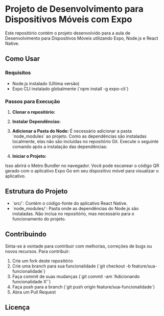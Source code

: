 # Projeto de Desenvolvimento para Dispositivos Móveis com Expo

Este repositório contém o projeto desenvolvido para a aula de Desenvolvimento para Dispositivos Móveis utilizando Expo, Node.js e React Native.

## Como Usar

### Requisitos

- Node.js instalado (Ultima versão)
- Expo CLI instalado globalmente (\`npm install -g expo-cli\`)

### Passos para Execução

1. **Clonar o repositório:**

2. **Instalar Dependências:**

3. **Adicionar a Pasta do Node:**
É necessário adicionar a pasta \`node_modules\` ao projeto. Como as dependências são instaladas localmente, elas não são incluídas no repositório Git. Execute o seguinte comando após a instalação das dependências:

4. **Iniciar o Projeto:**

Isso abrirá o Metro Bundler no navegador. Você pode escanear o código QR gerado com o aplicativo Expo Go em seu dispositivo móvel para visualizar o aplicativo.

## Estrutura do Projeto

- \`src/\`: Contém o código-fonte do aplicativo React Native.
- \`node_modules/\`: Pasta onde as dependências do Node.js são instaladas. Não inclua no repositório, mas necessário para o funcionamento do projeto.

## Contribuindo

Sinta-se à vontade para contribuir com melhorias, correções de bugs ou novos recursos. Para contribuir:

1. Crie um fork deste repositório
2. Crie uma branch para sua funcionalidade (\`git checkout -b feature/sua-funcionalidade\`)
3. Faça commit de suas mudanças (\`git commit -am 'Adicionando funcionalidade X'\`)
4. Faça push para a branch (\`git push origin feature/sua-funcionalidade\`)
5. Abra um Pull Request

## Licença

